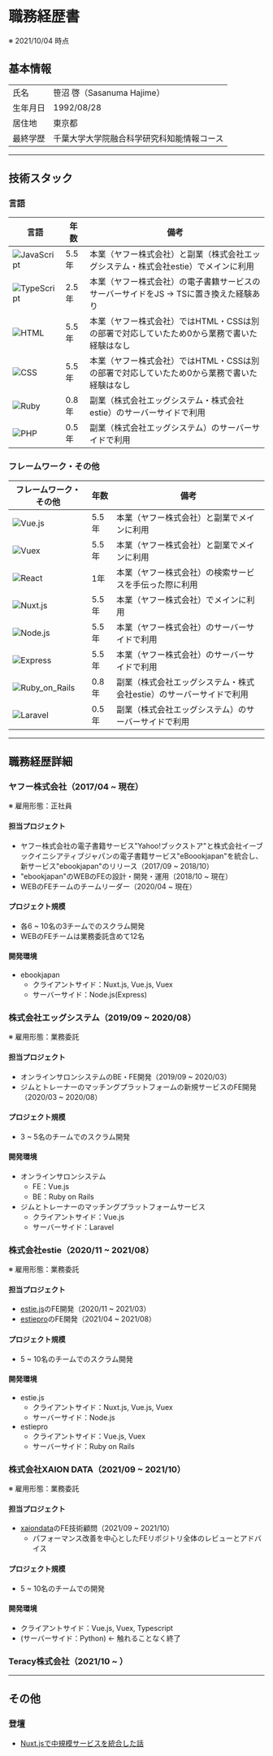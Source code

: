 # 職務経歴書
※ 2021/10/04 時点

## 基本情報

|||
|---|---|
|氏名|笹沼 啓（Sasanuma Hajime）|
|生年月日|1992/08/28|
|居住地|東京都|
|最終学歴|千葉大学大学院融合科学研究科知能情報コース|

---

## 技術スタック

### 言語

|言語|年数|備考|
|---|---|---|
|<img alt="JavaScript" src="https://img.shields.io/badge/JavaScript-323330?style=for-the-badge&logo=javascript&logoColor=F7DF1E" />|5.5年|本業（ヤフー株式会社）と副業（株式会社エッグシステム・株式会社estie）でメインに利用|
|<img alt="TypeScript" src="https://img.shields.io/badge/TypeScript-007ACC?style=for-the-badge&logo=typescript&logoColor=white" />|2.5年|本業（ヤフー株式会社）の電子書籍サービスのサーバーサイドをJS → TSに置き換えた経験あり|
|<img alt="HTML" src="https://img.shields.io/badge/HTML5-E34F26?style=for-the-badge&logo=html5&logoColor=white" />|5.5年|本業（ヤフー株式会社）ではHTML・CSSは別の部署で対応していたため0から業務で書いた経験はなし|
|<img alt="CSS" src="https://img.shields.io/badge/CSS3-1572B6?style=for-the-badge&logo=css3&logoColor=white" />|5.5年|本業（ヤフー株式会社）ではHTML・CSSは別の部署で対応していたため0から業務で書いた経験はなし|
|<img alt="Ruby" src="https://img.shields.io/badge/Ruby-CC342D?style=for-the-badge&logo=ruby&logoColor=white" />|0.8年|副業（株式会社エッグシステム・株式会社estie）のサーバーサイドで利用|
|<img alt="PHP" src="https://img.shields.io/badge/php-%23777BB4.svg?style=for-the-badge&logo=php&logoColor=white" />|0.5年|副業（株式会社エッグシステム）のサーバーサイドで利用|

### フレームワーク・その他

|フレームワーク・その他|年数|備考|
|---|---|---|
|<img alt="Vue.js" src="https://img.shields.io/badge/Vue.js-35495E?style=for-the-badge&logo=vue.js&logoColor=4FC08D" />|5.5年|本業（ヤフー株式会社）と副業でメインに利用|
|<img alt="Vuex" src="https://img.shields.io/badge/Vuex-35495E?style=for-the-badge&logo=vue.js&logoColor=4FC08D" />|5.5年|本業（ヤフー株式会社）と副業でメインに利用|
|<img alt="React" src="https://img.shields.io/badge/React-20232A?style=for-the-badge&logo=react&logoColor=61DAFB" />|1年|本業（ヤフー株式会社）の検索サービスを手伝った際に利用|
|<img alt="Nuxt.js" src="https://img.shields.io/badge/Nuxt-black?style=for-the-badge&logo=nuxt.js&logoColor=white" />|5.5年|本業（ヤフー株式会社）でメインに利用|
|<img alt="Node.js" src="https://img.shields.io/badge/Node.js-43853D?style=for-the-badge&logo=node.js&logoColor=white" />|5.5年|本業（ヤフー株式会社）のサーバーサイドで利用|
|<img alt="Express" src="https://img.shields.io/badge/Express.js-404D59?style=for-the-badge" />|5.5年|本業（ヤフー株式会社）のサーバーサイドで利用|
|<img alt="Ruby_on_Rails" src="https://img.shields.io/badge/rails-%23CC0000.svg?style=for-the-badge&logo=ruby-on-rails&logoColor=white" />|0.8年|副業（株式会社エッグシステム・株式会社estie）のサーバーサイドで利用|
|<img alt="Laravel" src="https://img.shields.io/badge/laravel-%23FF2D20.svg?style=for-the-badge&logo=laravel&logoColor=white" />|0.5年|副業（株式会社エッグシステム）のサーバーサイドで利用|

---

## 職務経歴詳細

### ヤフー株式会社（2017/04 ~ 現在）
※ 雇用形態：正社員

#### 担当プロジェクト
* ヤフー株式会社の電子書籍サービス"Yahoo!ブックストア"と株式会社イーブックイニシアティブジャパンの電子書籍サービス"eBoookjapan"を統合し、新サービス"ebookjapan"のリリース（2017/09 ~ 2018/10）
* "ebookjapan"のWEBのFEの設計・開発・運用（2018/10 ~ 現在）
* WEBのFEチームのチームリーダー（2020/04 ~ 現在）

#### プロジェクト規模
* 各6 ~ 10名の3チームでのスクラム開発
* WEBのFEチームは業務委託含めて12名

#### 開発環境
* ebookjapan
  - クライアントサイド：Nuxt.js, Vue.js, Vuex
  - サーバーサイド：Node.js(Express)

### 株式会社エッグシステム（2019/09 ~ 2020/08）
※ 雇用形態：業務委託

#### 担当プロジェクト
* オンラインサロンシステムのBE・FE開発（2019/09 ~ 2020/03）
* ジムとトレーナーのマッチングプラットフォームの新規サービスのFE開発（2020/03 ~ 2020/08）

#### プロジェクト規模
* 3 ~ 5名のチームでのスクラム開発

#### 開発環境
* オンラインサロンシステム
  - FE：Vue.js
  - BE：Ruby on Rails
* ジムとトレーナーのマッチングプラットフォームサービス
  - クライアントサイド：Vue.js
  - サーバーサイド：Laravel

### 株式会社estie（2020/11 ~ 2021/08）
※ 雇用形態：業務委託

#### 担当プロジェクト
* [estie.js](https://www.estie.jp/)のFE開発（2020/11 ~ 2021/03）
* [estiepro](https://leasing.estiepro.jp/)のFE開発（2021/04 ~ 2021/08）

#### プロジェクト規模
* 5 ~ 10名のチームでのスクラム開発

#### 開発環境
* estie.js
  - クライアントサイド：Nuxt.js, Vue.js, Vuex
  - サーバーサイド：Node.js
* estiepro
  - クライアントサイド：Vue.js, Vuex
  - サーバーサイド：Ruby on Rails

### 株式会社XAION DATA（2021/09 ~ 2021/10）
※ 雇用形態：業務委託

#### 担当プロジェクト
* [xaiondata](https://app.xaiondata.com/)のFE技術顧問（2021/09 ~ 2021/10）
  - パフォーマンス改善を中心としたFEリポジトリ全体のレビューとアドバイス

#### プロジェクト規模
* 5 ~ 10名のチームでの開発

#### 開発環境
* クライアントサイド：Vue.js, Vuex, Typescript
* (サーバーサイド：Python) ← 触れることなく終了

### Teracy株式会社（2021/10 ~ ）

---

## その他

### 登壇
* [Nuxt.jsで中規模サービスを統合した話](https://www.slideshare.net/HajimeSasanuma/unification-of-the-middle-scale-services-by-nuxtjs)
